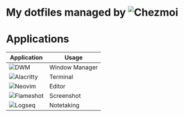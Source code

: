 # My dotfiles managed by ![Chezmoi](https://www.chezmoi.io)

# Applications 
| Application | Usage      |
|-------------|------------|
| ![DWM](https://dwm.suckless.org) | Window Manager   |
| ![Alacritty](https://github.com/alacritty/alacritty) | Terminal   |
| ![Neovim](https://neovim.io)      | Editor     |
| ![Flameshot](https://flameshot.org/#download)   | Screenshot |
| ![Logseq](https://logseq.com)      | Notetaking |
